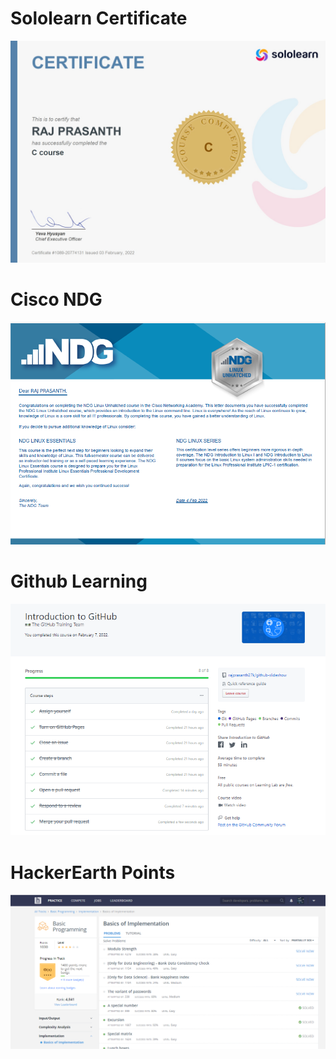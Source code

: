 # Sololearn Certificate
  ![1_solo learn course in C](https://github.com/rajprasanth27k/M1_COWIN-PORTAL_UTI/blob/23f4aa2c4979de0c994c85f544904498d2d591f6/0_Certificates/1_solo%20learn%20course%20in%20C.jpg)
# Cisco NDG
   ![2_NDG Linux Unhatched English](https://github.com/rajprasanth27k/M1_COWIN-PORTAL_UTI/blob/23f4aa2c4979de0c994c85f544904498d2d591f6/0_Certificates/2_NDG%20Linux%20Unhatched%20English.PNG)
# Github Learning
  ![3_Introduction to GitHub](https://github.com/rajprasanth27k/M1_COWIN-PORTAL_UTI/blob/23f4aa2c4979de0c994c85f544904498d2d591f6/0_Certificates/3_Introduction%20to%20GitHub.PNG)
# HackerEarth Points
   ![4_hacker Earth](https://github.com/rajprasanth27k/M1_COWIN-PORTAL_UTI/blob/23f4aa2c4979de0c994c85f544904498d2d591f6/0_Certificates/4_hacker%20Earth.PNG)


